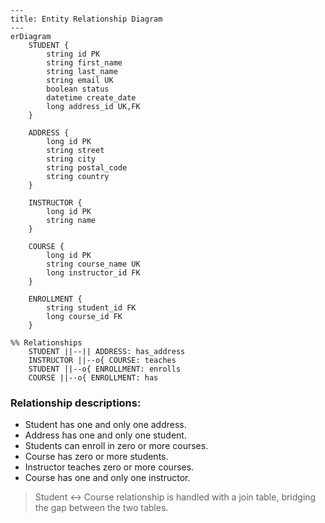 ````mermaid
---
title: Entity Relationship Diagram
---
erDiagram
    STUDENT {
        string id PK
        string first_name
        string last_name
        string email UK
        boolean status
        datetime create_date
        long address_id UK,FK
    }

    ADDRESS {
        long id PK
        string street
        string city
        string postal_code
        string country
    }

    INSTRUCTOR {
        long id PK
        string name
    }

    COURSE {
        long id PK
        string course_name UK
        long instructor_id FK
    }

    ENROLLMENT {
        string student_id FK
        long course_id FK
    }

%% Relationships
    STUDENT ||--|| ADDRESS: has_address
    INSTRUCTOR ||--o{ COURSE: teaches
    STUDENT ||--o{ ENROLLMENT: enrolls
    COURSE ||--o{ ENROLLMENT: has
````
### Relationship descriptions: 
* Student has one and only one address.  
* Address has one and only one student.  
* Students can enroll in zero or more courses.   
* Course has zero or more students.  
* Instructor teaches zero or more courses.  
* Course has one and only one instructor. 

> Student ↔ Course relationship is handled with a join table, bridging the gap between the two tables.